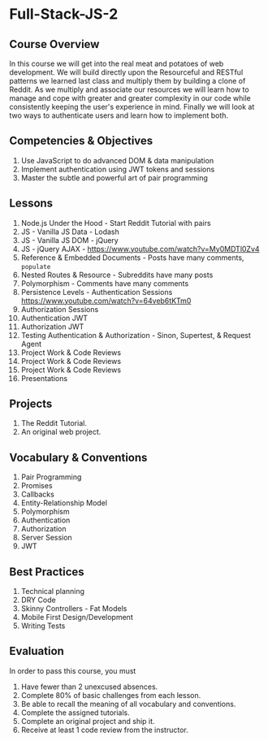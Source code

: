 # Full-Stack-JS-2

## Course Overview

In this course we will get into the real meat and potatoes of web development. We will build directly upon the Resourceful and RESTful patterns we learned last class and multiply them by building a clone of Reddit. As we multiply and associate our resources we will learn how to manage and cope with greater and greater complexity in our code while consistently keeping the user's experience in mind. Finally we will look at two ways to authenticate users and learn how to implement both.

## Competencies & Objectives

1. Use JavaScript to do advanced DOM & data manipulation
1. Implement authentication using JWT tokens and sessions
1. Master the subtle and powerful art of pair programming

## Lessons

1. Node.js Under the Hood - Start Reddit Tutorial with pairs
1. JS - Vanilla JS Data - Lodash
1. JS - Vanilla JS DOM - jQuery
1. JS - jQuery AJAX - https://www.youtube.com/watch?v=My0MDTl0Zv4
1. Reference & Embedded Documents - Posts have many comments, `populate`
1. Nested Routes & Resource - Subreddits have many posts
1. Polymorphism - Comments have many comments
1. Persistence Levels - Authentication Sessions
  https://www.youtube.com/watch?v=64veb6tKTm0
1. Authorization Sessions
1. Authentication JWT
1. Authorization JWT
1. Testing Authentication & Authorization - Sinon, Supertest, & Request Agent
1. Project Work & Code Reviews
1. Project Work & Code Reviews
1. Project Work & Code Reviews
1. Presentations

## Projects

1. The Reddit Tutorial.
1. An original web project.

## Vocabulary & Conventions

1. Pair Programming
1. Promises
1. Callbacks
1. Entity-Relationship Model
1. Polymorphism
1. Authentication
1. Authorization
1. Server Session
1. JWT

## Best Practices

1. Technical planning
1. DRY Code
1. Skinny Controllers - Fat Models
1. Mobile First Design/Development
1. Writing Tests

## Evaluation

In order to pass this course, you must

1. Have fewer than 2 unexcused absences.
1. Complete 80% of basic challenges from each lesson.
1. Be able to recall the meaning of all vocabulary and conventions.
1. Complete the assigned tutorials.
1. Complete an original project and ship it.
1. Receive at least 1 code review from the instructor.
